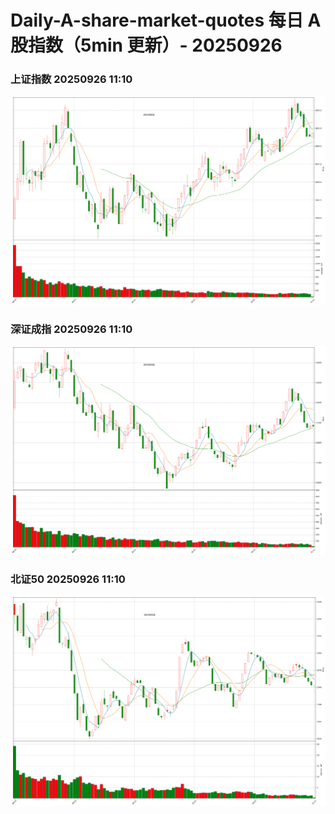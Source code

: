 
# Daily-A-share-market-quotes 每日 A 股指数（5min 更新）- 20250926

### 上证指数 20250926 11:10
![](./fig/2025/9/20250926-sh000001.png)

### 深证成指 20250926 11:10
![](./fig/2025/9/20250926-sz399001.png)

### 北证50 20250926 11:10
![](./fig/2025/9/20250926-bj899050.png)
